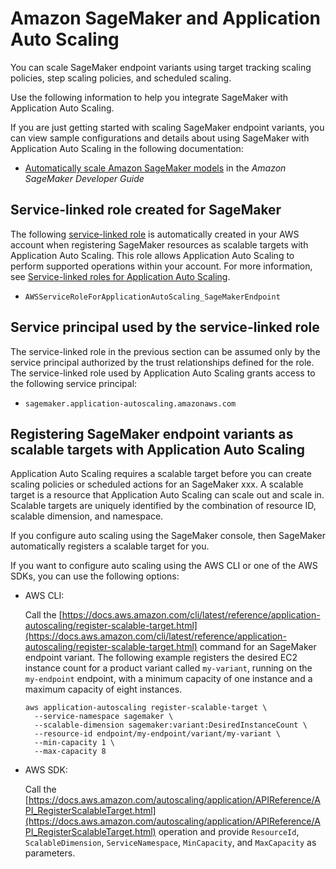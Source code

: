 # Amazon SageMaker and Application Auto Scaling<a name="services-that-can-integrate-sagemaker"></a>

You can scale SageMaker endpoint variants using target tracking scaling policies, step scaling policies, and scheduled scaling\. 

Use the following information to help you integrate SageMaker with Application Auto Scaling\. 

If you are just getting started with scaling SageMaker endpoint variants, you can view sample configurations and details about using SageMaker with Application Auto Scaling in the following documentation:
+ [Automatically scale Amazon SageMaker models](https://docs.aws.amazon.com/sagemaker/latest/dg/endpoint-auto-scaling.html) in the *Amazon SageMaker Developer Guide*

## Service\-linked role created for SageMaker<a name="integrate-service-linked-role-sagemaker"></a>

The following [service\-linked role](https://docs.aws.amazon.com/IAM/latest/UserGuide/using-service-linked-roles.html) is automatically created in your AWS account when registering SageMaker resources as scalable targets with Application Auto Scaling\. This role allows Application Auto Scaling to perform supported operations within your account\. For more information, see [Service\-linked roles for Application Auto Scaling](application-auto-scaling-service-linked-roles.md)\.
+ `AWSServiceRoleForApplicationAutoScaling_SageMakerEndpoint`

## Service principal used by the service\-linked role<a name="integrate-service-principal-sagemaker"></a>

The service\-linked role in the previous section can be assumed only by the service principal authorized by the trust relationships defined for the role\. The service\-linked role used by Application Auto Scaling grants access to the following service principal: 
+ `sagemaker.application-autoscaling.amazonaws.com`

## Registering SageMaker endpoint variants as scalable targets with Application Auto Scaling<a name="integrate-register-sagemaker"></a>

Application Auto Scaling requires a scalable target before you can create scaling policies or scheduled actions for an SageMaker xxx\. A scalable target is a resource that Application Auto Scaling can scale out and scale in\. Scalable targets are uniquely identified by the combination of resource ID, scalable dimension, and namespace\. 

If you configure auto scaling using the SageMaker console, then SageMaker automatically registers a scalable target for you\. 

If you want to configure auto scaling using the AWS CLI or one of the AWS SDKs, you can use the following options:
+ AWS CLI: 

  Call the [https://docs.aws.amazon.com/cli/latest/reference/application-autoscaling/register-scalable-target.html](https://docs.aws.amazon.com/cli/latest/reference/application-autoscaling/register-scalable-target.html) command for an SageMaker endpoint variant\. The following example registers the desired EC2 instance count for a product variant called `my-variant`, running on the `my-endpoint` endpoint, with a minimum capacity of one instance and a maximum capacity of eight instances\.

  ```
  aws application-autoscaling register-scalable-target \
    --service-namespace sagemaker \
    --scalable-dimension sagemaker:variant:DesiredInstanceCount \
    --resource-id endpoint/my-endpoint/variant/my-variant \
    --min-capacity 1 \
    --max-capacity 8
  ```
+ AWS SDK: 

  Call the [https://docs.aws.amazon.com/autoscaling/application/APIReference/API_RegisterScalableTarget.html](https://docs.aws.amazon.com/autoscaling/application/APIReference/API_RegisterScalableTarget.html) operation and provide `ResourceId`, `ScalableDimension`, `ServiceNamespace`, `MinCapacity`, and `MaxCapacity` as parameters\. 